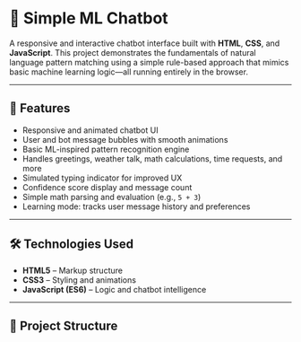 # 🤖 Simple ML Chatbot

A responsive and interactive chatbot interface built with **HTML**, **CSS**, and **JavaScript**. This project demonstrates the fundamentals of natural language pattern matching using a simple rule-based approach that mimics basic machine learning logic—all running entirely in the browser.

---

## 🚀 Features

- Responsive and animated chatbot UI
- User and bot message bubbles with smooth animations
- Basic ML-inspired pattern recognition engine
- Handles greetings, weather talk, math calculations, time requests, and more
- Simulated typing indicator for improved UX
- Confidence score display and message count
- Simple math parsing and evaluation (e.g., `5 + 3`)
- Learning mode: tracks user message history and preferences

---

## 🛠 Technologies Used

- **HTML5** – Markup structure
- **CSS3** – Styling and animations
- **JavaScript (ES6)** – Logic and chatbot intelligence

---

## 📁 Project Structure

